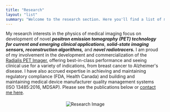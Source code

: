 ```yaml
---
title: "Research"
layout: "list"
summary: "Welcome to the research section. Here you'll find a list of my latest publications and other research-related works."
---
```


<div style="display: flex; align-items: center; justify-content: space-between; flex-direction: column">
  <div style="flex: 1; padding-right: 20px; margin-bottom: 20px;">
    My research interests in the physics of medical imaging focus on development of novel <b><em>positron emission tomography (PET) technology for current and emerging clinical applications</em></b>, <b><em>solid-state imaging sensors, reconstruction algorithms,</b></em> and <b><em>novel radiotracers.</b></em> I am proud of my involvement in the development and commercialization of the <a href="https://www.radialis.com" target="_blank">Radialis PET Imager</a>, offering best-in-class performance and seeing clinical use for a variety of indications, from breast cancer to Alzheimer's disease. I have also accrued expertise in achieving and maintaining regulatory compliance (FDA, Health Canada) and building and maintaining medical device manufacturer quality management systems (ISO 13485:2016, MDSAP). 
    Please see the publications below or <a href="/contact">contact me here</a>.
  </div>
  <div>
    <img src="/images/research.png" alt="Research Image" style="max-width: 350px; height: auto;">
  </div>
</div>
